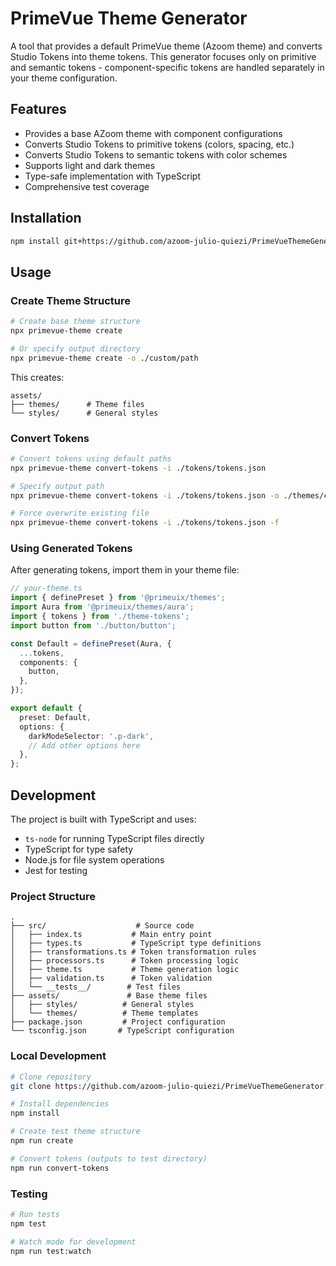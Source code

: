 # PrimeVue Theme Generator

A tool that provides a default PrimeVue theme (Azoom theme) and converts Studio Tokens into theme tokens. This generator focuses only on primitive and semantic tokens - component-specific tokens are handled separately in your theme configuration.

## Features

- Provides a base AZoom theme with component configurations
- Converts Studio Tokens to primitive tokens (colors, spacing, etc.)
- Converts Studio Tokens to semantic tokens with color schemes
- Supports light and dark themes
- Type-safe implementation with TypeScript
- Comprehensive test coverage

## Installation

```bash
npm install git+https://github.com/azoom-julio-quiezi/PrimeVueThemeGenerator.git
```

## Usage

### Create Theme Structure
```bash
# Create base theme structure
npx primevue-theme create

# Or specify output directory
npx primevue-theme create -o ./custom/path
```

This creates:
```
assets/
├── themes/      # Theme files
└── styles/      # General styles
```

### Convert Tokens
```bash
# Convert tokens using default paths
npx primevue-theme convert-tokens -i ./tokens/tokens.json

# Specify output path
npx primevue-theme convert-tokens -i ./tokens/tokens.json -o ./themes/custom-tokens.ts

# Force overwrite existing file
npx primevue-theme convert-tokens -i ./tokens/tokens.json -f
```

### Using Generated Tokens
After generating tokens, import them in your theme file:

```typescript
// your-theme.ts
import { definePreset } from '@primeuix/themes';
import Aura from '@primeuix/themes/aura';
import { tokens } from './theme-tokens';
import button from './button/button';

const Default = definePreset(Aura, {
  ...tokens,
  components: {
    button,
  },
});

export default {
  preset: Default,
  options: {
    darkModeSelector: '.p-dark',
    // Add other options here
  },
};
```

## Development

The project is built with TypeScript and uses:
- `ts-node` for running TypeScript files directly
- TypeScript for type safety
- Node.js for file system operations
- Jest for testing

### Project Structure
```
.
├── src/                    # Source code
│   ├── index.ts           # Main entry point
│   ├── types.ts           # TypeScript type definitions
│   ├── transformations.ts # Token transformation rules
│   ├── processors.ts      # Token processing logic
│   ├── theme.ts           # Theme generation logic
│   ├── validation.ts      # Token validation
│   └── __tests__/        # Test files
├── assets/               # Base theme files
│   ├── styles/          # General styles
│   └── themes/          # Theme templates
├── package.json         # Project configuration
└── tsconfig.json       # TypeScript configuration
```

### Local Development
```bash
# Clone repository
git clone https://github.com/azoom-julio-quiezi/PrimeVueThemeGenerator.git

# Install dependencies
npm install

# Create test theme structure
npm run create

# Convert tokens (outputs to test directory)
npm run convert-tokens
```

### Testing

```bash
# Run tests
npm test

# Watch mode for development
npm run test:watch
```
